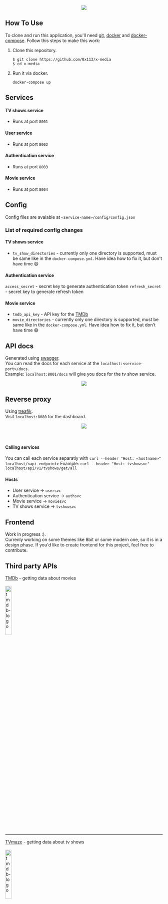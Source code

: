 <p align="center"><img src="https://imgur.com/jEZ0701.png"></p>

## How To Use
To clone and run this application, you'll need [git](https://git-scm.com/), [docker](https://docker.com/) and [docker-compose](https://docs.docker.com/compose/install/). Follow this steps to make this work:

1. Clone this repository.
	```
	$ git clone https://github.com/0x113/x-media
	$ cd x-media
	```
2. Run it via docker.
	```
	docker-compose up
	```

## Services

#### TV shows service
* Runs at port `8001`

#### User service
* Runs at port `8002`

#### Authentication service
* Runs at port `8003`

#### Movie service
* Runs at port `8004`

## Config
Config files are avaiable at `<service-name>/config/config.json`

### List of required config changes

#### TV shows service
* `tv_show_directories` - currently only one directory is supported, must be same like in the `docker-compose.yml`. Have idea how to fix it, but don't have time :smile:

#### Authentication service
`access_secret` - secret key to generate authentication token
`refresh_secret` - secret key to generate refresh token

#### Movie service
* `tmdb_api_key` - API key for the [TMDb](https://www.themoviedb.org/)
* `movie_directories` - currently only one directory is supported, must be same like in the `docker-compose.yml`. Have idea how to fix it, but don't have time :smile:

## API docs
Generated using [swagger](https://swagger.io/).<br>
You can read the docs for each service at the `localhost:<service-port>/docs`. <br>
Example: `localhost:8001/docs` will give you docs for the tv show service.
<p align="center"><img src="https://imgur.com/5oJIjjD.png"></p>

## Reverse proxy
Using [treafik](https://github.com/containous/traefik/).<br>
Visit `localhost:8080` for the dashboard.
<p align="center"><img src="https://imgur.com/4e46r50.png"></p>
<br>

#### Calling services
You can call each service separatly with `curl --header "Host: <hostname>" localhost/<api-endpoint>`
Example: `curl --header "Host: tvshowsvc" localhost/api/v1/tvshows/get/all`

#### Hosts
* User service -> `usersvc`
* Authentication service -> `authsvc`
* Movie service -> `moviesvc`
* TV shows service -> `tvshowsvc`

## Frontend
Work in progress :). <br>
Currenly working on some themes like 8bit or some modern one, so it is in a design phase.
If you'd like to create frontend for this project, feel free to contribute.

## Third party APIs
[TMDb](https://www.themoviedb.org) - getting data about movies<br><br>
<img src="https://www.themoviedb.org/assets/2/v4/logos/v2/blue_square_2-d537fb228cf3ded904ef09b136fe3fec72548ebc1fea3fbbd1ad9e36364db38b.svg" alt="tmdb-logo" width="20%"/>

<hr>

[TVmaze](https://www.tvmaze.com) - getting data about tv shows<br><br>
<img src="https://static.tvmaze.com/images/tvm-header-logo.png" alt="tmdb-logo" width="20%"/>
